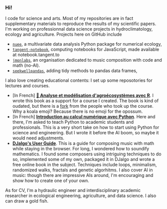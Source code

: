 ### Hi!

I code for science and arts. Most of my repositories are in fact supplementary materials to reproduce the results of my scientific papers. I'm working on professionnal data science projects in hydroclimatology, ecology and agriculture. Projects here on GitHub include 

- [`nuee`](https://github.com/essicolo/nuee), a multivariate data analysis Python package for numerical ecology,
- [`tangent-notebook`](https://github.com/tangent-studio/tangent-notebook), computing notebooks for JavaScript, made available at notebook.tangent.to
- [`jmonlabs`](https://github.com/jmonlabs), an organisation dedicated to music composition with code and math (no-AI).
- [`seekwellpandas`](https://github.com/essicolo/seekwellpandas), adding tidy methods to pandas data frames,

I also love creating educational contents: I set up some reposotories for lectures and courses.

- [In French] [**🐨 Analyse et modélisation d'agroécosystèmes avec R**](https://github.com/essicolo/ecologie-mathematique-R). I wrote this book as a support for a course I created. The book is kind of oudated, but there is a [fork](https://github.com/chavalli/ecologie-mathematique-R) from the people who took up the course. Why a koala emoji? Because there is no emoji for the opossum.
- [In French] [**Introduction au calcul numérique avec Python**](https://github.com/essicolo/introduction-au-calcul-numerique-avec-python). Here and there, I'm asked to teach Python to academic students and professionals. This is a very short take on how to start using Python for science and engineering. But I wrote it before the AI boom, so maybe it would need adjustments.
- [**DJalgo's User Guide**](https://djalgo-ef307e.gitlab.io/source/user-guide.html). This is a guide for composing music with math while staying in the browser. For long, I wondered how to soundify mathematics. I found some composers using intriguing techniques to do so, implemented some of my own, packaged it in DJalgo and wrote a free online book in the subject. Techniques include loops, minimalism, randomized walks, fractals and genetic algorhitms. I also cover AI in music: though there are impressive AIs around, I'm encouraging and show how to create one of your own.

As for CV, I'm a hydraulic engineer and interdisciplinary academic researcher in ecological engineering, agriculture, and data science. I also can draw a gold fish.
